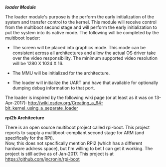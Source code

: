 ***loader Module***

The loader module's purpose is the perform the early initialization of the system and 
transfer control to the kernel.  This module will receive control from the multiboot
second stage and will perform the early initialization to put the system into its 
native mode.  The following will be completed by the multiboot loader:

* The screen will be placed into graphics mode.  This mode can be consistent across 
  all architectures and allow the actual OS driver take over the video responsibility.
  The minimum supported video resolution will be 1280 X 1024 X 16.

* The MMU will be initialized for the architecture.  

* The loader will initialize the UART and have that available for optionally dumping 
  debug information to that port.
  
The loader is inspired by the following wiki page (or at least as it was on 13-Apr-2017):
http://wiki.osdev.org/Creating_a_64-bit_kernel_using_a_separate_loader


**rpi2b Architecture**

There is an open source multiboot project called rpi-boot.  This project reports to 
supply a multiboot-compliant second stage for ARM (and specifically for the RPi).  
Now, this does not specifically mention RPi2 (which has a different hardware address
space), but I'm willing to bet I can get it working.  The project is still active
as of Jan-2017.  This project is at https://github.com/jncronin/rpi-boot
